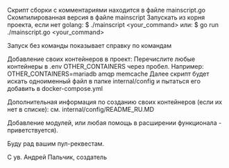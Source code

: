 Скрипт сборки с комментариями находится в файле mainscript.go
Скомпилированная версия в файле mainscript
Запускать из корня проекта, если нет golang:
$ ./mainscript <your_command>
или:
$ go run ./mainscript.go <your_command>

Запуск без команды показывает справку по командам

Добавление своих контейнеров в проект:
Перечислите любые контейнеры в .env OTHER_CONTAINERS через пробел. Например:
OTHER_CONTAINERS=mariadb amqp memcache
Далее скрипт будет искать одноименный файл в папке internal/config и пытаться его добавить в docker-compose.yml

Дополнительная информация по созданию своих контейнеров (если их нет в списке): см. internal/config/README_RU.MD

Добавление модулей, или любая помощь в расширении функционала - приветствуется).

Буду рад вашим пул-реквестам.

С ув. Андрей Пальчик, создатель
